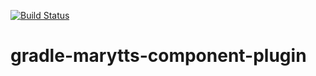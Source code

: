[![Build Status](https://travis-ci.org/psibre/gradle-marytts-component-plugin.svg?branch=master)](https://travis-ci.org/psibre/gradle-marytts-component-plugin)

# gradle-marytts-component-plugin
